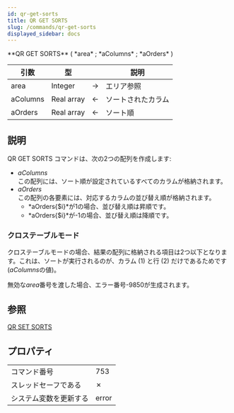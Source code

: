 ```yaml
---
id: qr-get-sorts
title: QR GET SORTS
slug: /commands/qr-get-sorts
displayed_sidebar: docs
---
```


<!--REF #_command_.QR GET SORTS.Syntax-->**QR GET SORTS** ( *area* ; *aColumns* ; *aOrders* )<!-- END REF-->
<!--REF #_command_.QR GET SORTS.Params-->
| 引数 | 型 |  | 説明 |
| --- | --- | --- | --- |
| area | Integer | &#8594;  | エリア参照 |
| aColumns | Real array | &#8592; | ソートされたカラム |
| aOrders | Real array | &#8592; | ソート順 |

<!-- END REF-->

## 説明 

<!--REF #_command_.QR GET SORTS.Summary-->QR GET SORTS コマンドは、次の2つの配列を作成します:

* *aColumns*  
この配列には、ソート順が設定されているすべてのカラムが格納されます。<!-- END REF-->
* *aOrders*  
この配列の各要素には、対応するカラムの並び替え順が格納されます。  
   * *aOrders{$i}*が1の場合、並び替え順は昇順です。  
   * *aOrders{$i}*が-1の場合、並び替え順は降順です。

### クロステーブルモード 

クロステーブルモードの場合、結果の配列に格納される項目は2つ以下となります。これは、ソートが実行されるのが、カラム (1) と行 (2) だけであるためです (*aColumns*の値)。

無効な*area*番号を渡した場合、エラー番号-9850が生成されます。

## 参照 

[QR SET SORTS](qr-set-sorts.md)  

## プロパティ

|  |  |
| --- | --- |
| コマンド番号 | 753 |
| スレッドセーフである | &cross; |
| システム変数を更新する | error |


